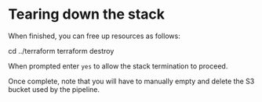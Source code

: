 # Tearing down the stack

When finished, you can free up resources as follows:


cd ../terraform
terraform destroy


When prompted enter `yes` to allow the stack termination to proceed.

Once complete, note that you will have to manually empty and delete the S3 bucket used by the pipeline.
